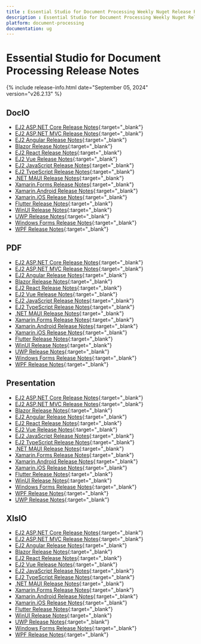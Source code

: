 ```yaml
---
title : Essential Studio for Document Processing Weekly Nuget Release Release Notes  
description : Essential Studio for Document Processing Weekly Nuget Release Release Notes  
platform: document-processing
documentation: ug
---
```


# Essential Studio for Document Processing  Release Notes  

{% include release-info.html date="September 05, 2024"  version="v26.2.13" %} 

## DocIO

* [EJ2 ASP.NET Core Release Notes](https://ej2.syncfusion.com/aspnetcore/documentation/release-notes/26.2.13#docio){:target="_blank"}
* [EJ2 ASP.NET MVC Release Notes](https://ej2.syncfusion.com/aspnetmvc/documentation/release-notes/26.2.13#docio){:target="_blank"}
* [EJ2 Angular Release Notes](https://ej2.syncfusion.com/angular/documentation/release-notes/26.2.13#docio){:target="_blank"}
* [Blazor Release Notes](https://blazor.syncfusion.com/documentation/release-notes/26.2.13#docio){:target="_blank"}
* [EJ2 React Release Notes](https://ej2.syncfusion.com/react/documentation/release-notes/26.2.13#docio){:target="_blank"}
* [EJ2 Vue  Release Notes](https://ej2.syncfusion.com/vue/documentation/release-notes/26.2.13#docio){:target="_blank"}
* [EJ2 JavaScript Release Notes](https://ej2.syncfusion.com/javascript/documentation/release-notes/26.2.13#docio){:target="_blank"}
* [EJ2 TypeScript Release Notes](https://ej2.syncfusion.com/documentation/release-notes/26.2.13#docio){:target="_blank"}
* [.NET MAUI Release Notes](/maui/release-notes/v26.2.13#docio){:target="_blank"}
* [Xamarin.Forms Release Notes](/xamarin/release-notes/v26.2.13#docio){:target="_blank"}
* [Xamarin.Android Release Notes](/xamarin-android/release-notes/v26.2.13#docio){:target="_blank"}
* [Xamarin.iOS Release Notes](/xamarin-ios/release-notes/v26.2.13#docio){:target="_blank"}
* [Flutter Release Notes](/flutter/release-notes/v26.2.13#docio){:target="_blank"}
* [WinUI Release Notes](/winui/release-notes/v26.2.13#docio){:target="_blank"}
* [UWP Release Notes](/uwp/release-notes/v26.2.13#docio){:target="_blank"}
* [Windows Forms Release Notes](/windowsforms/release-notes/v26.2.13#docio){:target="_blank"}
* [WPF Release Notes](/wpf/release-notes/v26.2.13#docio){:target="_blank"}



## PDF

* [EJ2 ASP.NET Core Release Notes](https://ej2.syncfusion.com/aspnetcore/documentation/release-notes/26.2.13#pdf){:target="_blank"}
* [EJ2 ASP.NET MVC Release Notes](https://ej2.syncfusion.com/aspnetmvc/documentation/release-notes/26.2.13#pdf){:target="_blank"}
* [EJ2 Angular Release Notes](https://ej2.syncfusion.com/angular/documentation/release-notes/26.2.13#pdf){:target="_blank"}
* [Blazor Release Notes](https://blazor.syncfusion.com/documentation/release-notes/26.2.13#pdf){:target="_blank"}
* [EJ2 React Release Notes](https://ej2.syncfusion.com/react/documentation/release-notes/26.2.13#pdf){:target="_blank"}
* [EJ2 Vue  Release Notes](https://ej2.syncfusion.com/vue/documentation/release-notes/26.2.13#pdf){:target="_blank"}
* [EJ2 JavaScript Release Notes](https://ej2.syncfusion.com/javascript/documentation/release-notes/26.2.13#pdf){:target="_blank"}
* [EJ2 TypeScript Release Notes](https://ej2.syncfusion.com/documentation/release-notes/26.2.13#pdf){:target="_blank"}
* [.NET MAUI Release Notes](/maui/release-notes/v26.2.13#pdf){:target="_blank"}
* [Xamarin.Forms Release Notes](/xamarin/release-notes/v26.2.13#pdf){:target="_blank"}
* [Xamarin.Android Release Notes](/xamarin-android/release-notes/v26.2.13#pdf){:target="_blank"}
* [Xamarin.iOS Release Notes](/xamarin-ios/release-notes/v26.2.13#pdf){:target="_blank"}
* [Flutter Release Notes](/flutter/release-notes/v26.2.13#pdf){:target="_blank"}
* [WinUI Release Notes](/winui/release-notes/v26.2.13#pdf){:target="_blank"}
* [UWP Release Notes](/uwp/release-notes/v26.2.13#pdf){:target="_blank"}
* [Windows Forms Release Notes](/windowsforms/release-notes/v26.2.13#pdf){:target="_blank"}
* [WPF Release Notes](/wpf/release-notes/v26.2.13#pdf){:target="_blank"}


## Presentation

* [EJ2 ASP.NET Core Release Notes](https://ej2.syncfusion.com/aspnetcore/documentation/release-notes/26.2.13#presentation){:target="_blank"}
* [EJ2 ASP.NET MVC Release Notes](https://ej2.syncfusion.com/aspnetmvc/documentation/release-notes/26.2.13#presentation){:target="_blank"}
* [Blazor Release Notes](https://blazor.syncfusion.com/documentation/release-notes/26.2.13#presentation){:target="_blank"}
* [EJ2 Angular Release Notes](https://ej2.syncfusion.com/angular/documentation/release-notes/26.2.13#presentation){:target="_blank"}
* [EJ2 React Release Notes](https://ej2.syncfusion.com/react/documentation/release-notes/26.2.13#presentation){:target="_blank"}
* [EJ2 Vue  Release Notes](https://ej2.syncfusion.com/vue/documentation/release-notes/26.2.13#presentation){:target="_blank"}
* [EJ2 JavaScript Release Notes](https://ej2.syncfusion.com/javascript/documentation/release-notes/26.2.13#presentation){:target="_blank"}
* [EJ2 TypeScript Release Notes](https://ej2.syncfusion.com/documentation/release-notes/26.2.13#presentation){:target="_blank"}
* [.NET MAUI Release Notes](/maui/release-notes/v26.2.13#presentation){:target="_blank"}
* [Xamarin.Forms Release Notes](/xamarin/release-notes/v26.2.13#presentation){:target="_blank"}
* [Xamarin.Android Release Notes](/xamarin-android/release-notes/v26.2.13#presentation){:target="_blank"}
* [Xamarin.iOS Release Notes](/xamarin-ios/release-notes/v26.2.13#presentation){:target="_blank"}
* [Flutter Release Notes](/flutter/release-notes/v26.2.13#presentation){:target="_blank"}
* [WinUI Release Notes](/winui/release-notes/v26.2.13#presentation){:target="_blank"}
* [Windows Forms Release Notes](/windowsforms/release-notes/v26.2.13#presentation){:target="_blank"}
* [WPF Release Notes](/wpf/release-notes/v26.2.13#presentation){:target="_blank"}
* [UWP Release Notes](/uwp/release-notes/v26.2.13#presentation){:target="_blank"}



## XlsIO

* [EJ2 ASP.NET Core Release Notes](https://ej2.syncfusion.com/aspnetcore/documentation/release-notes/26.2.13#xlsio){:target="_blank"}
* [EJ2 ASP.NET MVC Release Notes](https://ej2.syncfusion.com/aspnetmvc/documentation/release-notes/26.2.13#xlsio){:target="_blank"}
* [EJ2 Angular Release Notes](https://ej2.syncfusion.com/angular/documentation/release-notes/26.2.13#xlsio){:target="_blank"}
* [Blazor Release Notes](https://blazor.syncfusion.com/documentation/release-notes/26.2.13#xlsio){:target="_blank"}
* [EJ2 React Release Notes](https://ej2.syncfusion.com/react/documentation/release-notes/26.2.13#xlsio){:target="_blank"}
* [EJ2 Vue  Release Notes](https://ej2.syncfusion.com/vue/documentation/release-notes/26.2.13#xlsio){:target="_blank"}
* [EJ2 JavaScript Release Notes](https://ej2.syncfusion.com/javascript/documentation/release-notes/26.2.13#xlsio){:target="_blank"}
* [EJ2 TypeScript Release Notes](https://ej2.syncfusion.com/documentation/release-notes/26.2.13#xlsio){:target="_blank"}
* [.NET MAUI Release Notes](/maui/release-notes/v26.2.13#xlsio){:target="_blank"}
* [Xamarin.Forms Release Notes](/xamarin/release-notes/v26.2.13#xlsio){:target="_blank"}
* [Xamarin.Android Release Notes](/xamarin-android/release-notes/v26.2.13#xlsio){:target="_blank"}
* [Xamarin.iOS Release Notes](/xamarin-ios/release-notes/v26.2.13#xlsio){:target="_blank"}
* [Flutter Release Notes](/flutter/release-notes/v26.2.13#xlsio){:target="_blank"}
* [WinUI Release Notes](/winui/release-notes/v26.2.13#xlsio){:target="_blank"}
* [UWP Release Notes](/uwp/release-notes/v26.2.13#xlsio){:target="_blank"}
* [Windows Forms Release Notes](/windowsforms/release-notes/v26.2.13#xlsio){:target="_blank"}
* [WPF Release Notes](/wpf/release-notes/v26.2.13#xlsio){:target="_blank"}


